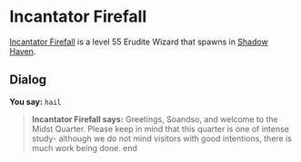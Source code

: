 # Incantator Firefall



[Incantator Firefall](/npc/150222) is a level 55 Erudite Wizard that spawns in [Shadow Haven](/zone/150).



## Dialog

**You say:** `hail`



>**Incantator Firefall says:** Greetings, Soandso, and welcome to the Midst Quarter. Please keep in mind that this quarter is one of intense study- although we do not mind visitors with good intentions, there is much work being done.
end
